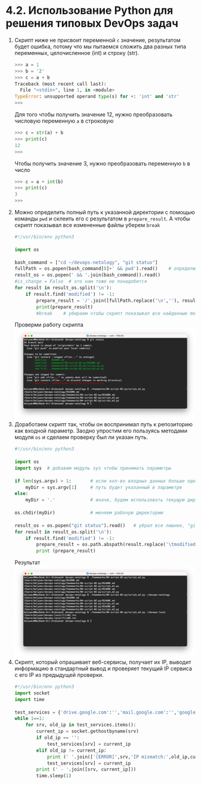 # 4.2. Использование Python для решения типовых DevOps задач  
1. Скрипт ниже не присвоит переменной `с` значение, результатом будет ошибка, потому что мы пытаемся сложить два разных типа переменных, целочисленное (int) и строку (str).  
    ```python
    >>> a = 1
    >>> b = '2'
    >>> c = a + b
    Traceback (most recent call last):
      File "<stdin>", line 1, in <module>
    TypeError: unsupported operand type(s) for +: 'int' and 'str'
    >>> 
    ```
    Для того чтобы получить значение 12, нужно преобразовать числовую переменную `а` в строковую  
    ```python
    >>> c = str(a) + b
    >>> print(c)
    12
    >>> 
    ```
    Чтобы получить значение 3, нужно преобразовать переменную `b` в число  
    ```python
    >>> c = a + int(b)
    >>> print(c)
    3
    >>> 
    ```
2. Можно определить полный путь к указанной директории с помощью команды `pwd` и склеить его с результатом в `prepare_result`. А чтобы скрипт показывал все измененные файлы уберем `break`  
   ```python
   #!/usr/bin/env python3
   
   import os
   
   bash_command = ["cd ~/devops-netology", "git status"]
   fullPath = os.popen(bash_command[0]+' && pwd').read()    # определим полный путь к директории
   result_os = os.popen(' && '.join(bash_command)).read()
   #is_change = False  # это нам тоже не понадобится
   for result in result_os.split('\n'):
       if result.find('modified') != -1:
           prepare_result = '/'.join([fullPath.replace('\n',''), result.replace('\tmodified:   ', '')])    # cклеиваем полный путь
           print(prepare_result)
           #break    # убираем чтобы скрипт показывал все найденные modified
   ```
   Проверми работу скрипта  
   ![](img/script_m1.png)
3. Доработаем скрипт так, чтобы он воспринимал путь к репозиторию как входной параметр. Заодно упростим его пользуясь методами модуля `os` и сделаем проверку был ли указан путь.  
   ```python
   #!/usr/bin/env python3
   
   import os
   import sys  # добавим модуль sys чтобы принимать параметры
   
   if len(sys.argv) > 1:       # если кол-во входных данных больше одного то
       myDir = sys.argv[1]     # путь будет указанный в параметре
   else:
       myDir = '.'             # иначе, будем использовать текущую директорию
   
   os.chdir(myDir)             # меняем рабочую директорию
   
   result_os = os.popen("git status").read()   # убрал все лишнее, "git status" будет достаточно
   for result in result_os.split('\n'):
       if result.find('modified') != -1:
           prepare_result = os.path.abspath(result.replace('\tmodified:   ', ''))  # ну и добавляем полный путь
           print (prepare_result)
   ```
   Результат
   ![](img/script_m2.png)
4. Скрипт, который опрашивает веб-сервисы, получает их IP, выводит информацию в стандартный вывод и проверяет текущий IP сервиса c его IP из предыдущей проверки.  
   ```python
   #!/usr/bin/env python3
   import socket
   import time
   
   test_services = {'drive.google.com':'','mail.google.com':'','google.com':''}
   while 1==1:
       for srv, old_ip in test_services.items():
           current_ip = socket.gethostbyname(srv)
           if old_ip == '':
               test_services[srv] = current_ip
           elif old_ip != current_ip:
               print (' '.join(['[ERROR]',srv,'IP mismatch:',old_ip,current_ip]))
               test_services[srv] = current_ip
           print (' - '.join([srv, current_ip]))
           time.sleep(1)
   ```